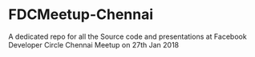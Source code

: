 # FDCMeetup-Chennai
A dedicated repo for all the Source code and presentations at Facebook Developer Circle Chennai Meetup on 27th Jan 2018
